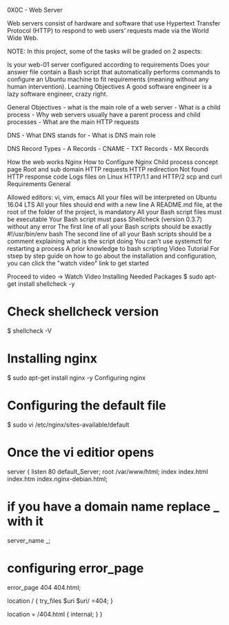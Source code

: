 0X0C - Web Server


Web servers consist of hardware and software that use Hypertext Transfer Protocol (HTTP) to respond to web users’ requests made via the World Wide Web.

NOTE: In this project, some of the tasks will be graded on 2 aspects:

Is your web-01 server configured according to requirements
Does your answer file contain a Bash script that automatically performs commands to configure an Ubuntu machine to fit requirements (meaning without any human intervention).
Learning Objectives
A good software engineer is a lazy software engineer, crazy right.



General Objectives - what is the main role of a web server - What is a child process - Why web servers usually have a parent process and child processes - What are the main HTTP requests

DNS - What DNS stands for - What is DNS main role

DNS Record Types - A Records - CNAME - TXT Records - MX Records

How the web works
Nginx
How to Configure Nginx
Child process concept page
Root and sub domain
HTTP requests
HTTP redirection
Not found HTTP response code
Logs files on Linux
HTTP/1.1 and HTTP/2
scp and curl
Requirements
General

Allowed editors: vi, vim, emacs
All your files will be interpreted on Ubuntu 16.04 LTS
All your files should end with a new line
A README.md file, at the root of the folder of the project, is mandatory
All your Bash script files must be executable
Your Bash script must pass Shellcheck (version 0.3.7) without any error
The first line of all your Bash scripts should be exactly #!/usr/bin/env bash
The second line of all your Bash scripts should be a comment explaining what is the script doing
You can’t use systemctl for restarting a process
A prior knowledge to bash scripting
Video Tutorial
For stsep by step guide on how to go about the installation and configuration, you can click the "watch video" link to get started

Proceed to video -> Watch Video
Installing Needed Packages
$ sudo apt-get install shellcheck -y

# Check shellcheck version

$ shellcheck -V

# Installing nginx

$ sudo apt-get install nginx -y
Configuring nginx
# Configuring the default file

$ sudo vi /etc/nginx/sites-available/default

# Once the vi editior opens

server {
  listen 80 default_Server;
  root /var/www/html;
  index index.html index.htm index.nginx-debian.html;

# if you have a domain name replace _ with it
  server_name _;

# configuring error_page
  error_page 404 404.html;

  location / {
try_files $uri $uri/ =404;
  }

  location = /404.html {
internal;
  }
}
